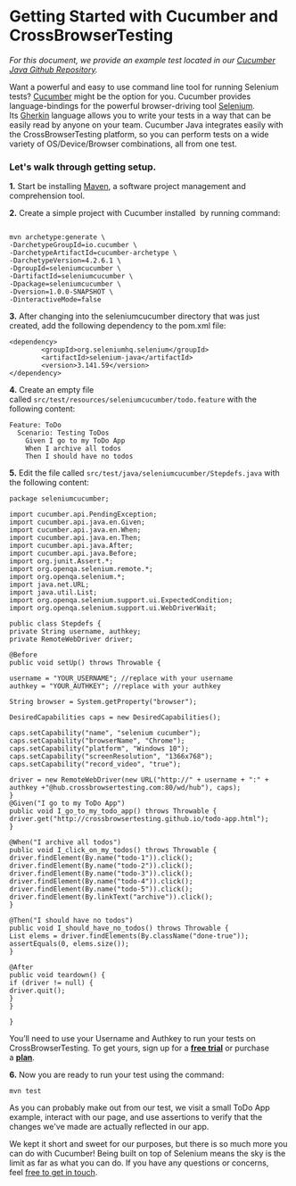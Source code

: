 <h1><strong>Getting Started with Cucumber and CrossBrowserTesting</strong></h1>
<em>For this document, we provide an example test located in our <a href="https://github.com/crossbrowsertesting/selenium-cucumber-java">Cucumber Java Github Repository</a>.</em>

Want a powerful and easy to use command line tool for running Selenium tests? <a href="https://github.com/cucumber/cucumber-js">Cucumber</a> might be the option for you. Cucumber provides language-bindings for the powerful browser-driving tool <a href="http://www.seleniumhq.org/docs/" rel="nofollow">Selenium</a>. Its <a href="https://docs.cucumber.io/gherkin/" rel="nofollow">Gherkin</a> language allows you to write your tests in a way that can be easily read by anyone on your team. Cucumber Java integrates easily with the CrossBrowserTesting platform, so you can perform tests on a wide variety of OS/Device/Browser combinations, all from one test.
<h3>Let's walk through getting setup.</h3>
<strong>1.</strong> Start be installing <a href="https://maven.apache.org/download.cgi">Maven</a>, a software project management and comprehension tool.

<strong>2.</strong> Create a simple project with Cucumber installed  by running command:
<pre><code>
mvn archetype:generate \
-DarchetypeGroupId=io.cucumber \
-DarchetypeArtifactId=cucumber-archetype \
-DarchetypeVersion=4.2.6.1 \
-DgroupId=seleniumcucumber \
-DartifactId=seleniumcucumber \
-Dpackage=seleniumcucumber \
-Dversion=1.0.0-SNAPSHOT \
-DinteractiveMode=false
</code></pre>
<strong>3.</strong> After changing into the seleniumcucumber directory that was just created, add the following dependency to the pom.xml file:
<pre><code>&lt;dependency&gt;
        &lt;groupId&gt;org.seleniumhq.selenium&lt;/groupId&gt;
        &lt;artifactId&gt;selenium-java&lt;/artifactId&gt;
        &lt;version&gt;3.141.59&lt;/version&gt;
&lt;/dependency&gt;  
</code></pre>
<strong>4.</strong> Create an empty file called <span class="text-java"><code>src/test/resources/seleniumcucumber/todo.feature</code></span> with the following content:
<pre><code>Feature: ToDo
  Scenario: Testing ToDos
    Given I go to my ToDo App
    When I archive all todos
    Then I should have no todos</code></pre>
<strong>5.</strong> Edit the file called <span class="text-java"><code>src/test/java/seleniumcucumber/Stepdefs.java</code></span> with the following content:
<pre><code>package seleniumcucumber;

import cucumber.api.PendingException;
import cucumber.api.java.en.Given;
import cucumber.api.java.en.When;
import cucumber.api.java.en.Then;
import cucumber.api.java.After;
import cucumber.api.java.Before;
import org.junit.Assert.*;
import org.openqa.selenium.remote.*;
import org.openqa.selenium.*;
import java.net.URL;
import java.util.List;
import org.openqa.selenium.support.ui.ExpectedCondition;
import org.openqa.selenium.support.ui.WebDriverWait;

public class Stepdefs {
private String username, authkey;
private RemoteWebDriver driver;

@Before
public void setUp() throws Throwable {

username = "YOUR_USERNAME"; //replace with your username
authkey = "YOUR_AUTHKEY"; //replace with your authkey

String browser = System.getProperty("browser");

DesiredCapabilities caps = new DesiredCapabilities();

caps.setCapability("name", "selenium cucumber");
caps.setCapability("browserName", "Chrome");
caps.setCapability("platform", "Windows 10");
caps.setCapability("screenResolution", "1366x768");
caps.setCapability("record_video", "true");

driver = new RemoteWebDriver(new URL("http://" + username + ":" + authkey +"@hub.crossbrowsertesting.com:80/wd/hub"), caps);
}
@Given("I go to my ToDo App")
public void I_go_to_my_todo_app() throws Throwable {
driver.get("http://crossbrowsertesting.github.io/todo-app.html");
}

@When("I archive all todos")
public void I_click_on_my_todos() throws Throwable {
driver.findElement(By.name("todo-1")).click();
driver.findElement(By.name("todo-2")).click();
driver.findElement(By.name("todo-3")).click();
driver.findElement(By.name("todo-4")).click();
driver.findElement(By.name("todo-5")).click();
driver.findElement(By.linkText("archive")).click();
}

@Then("I should have no todos")
public void I_should_have_no_todos() throws Throwable {
List elems = driver.findElements(By.className("done-true"));
assertEquals(0, elems.size());
}

@After
public void teardown() {
if (driver != null) {
driver.quit();
}
}

}
</code></pre>
<div class="blue-alert">

You’ll need to use your Username and Authkey to run your tests on CrossBrowserTesting. To get yours, sign up for a <a href="https://crossbrowsertesting.com/freetrial"><b>free trial</b></a> or purchase a <a href="https://crossbrowsertesting.com/pricing"><b>plan</b></a>.

</div>
<strong>6.</strong> Now you are ready to run your test using the command:
<pre><code>mvn test</code></pre>
As you can probably make out from our test, we visit a small ToDo App example, interact with our page, and use assertions to verify that the changes we've made are actually reflected in our app.

We kept it short and sweet for our purposes, but there is so much more you can do with Cucumber! Being built on top of Selenium means the sky is the limit as far as what you can do. If you have any questions or concerns, feel <a href="mailto:info@crossbrowsertesting.com">free to get in touch</a>.
